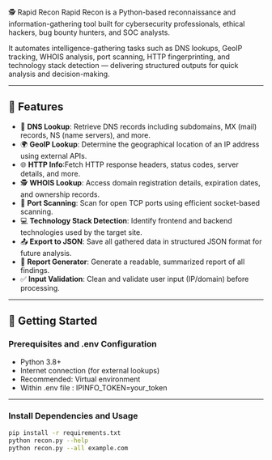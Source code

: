 🕵️ Rapid Recon
Rapid Recon is a Python-based reconnaissance and information-gathering tool built for cybersecurity professionals, ethical hackers, bug bounty hunters, and SOC analysts.

It automates intelligence-gathering tasks such as DNS lookups, GeoIP tracking, WHOIS analysis, port scanning, HTTP fingerprinting, and technology stack detection — delivering structured outputs for quick analysis and decision-making.

---

## 🔧 Features

- 🔎 **DNS Lookup**: Retrieve DNS records including subdomains, MX (mail) records, NS (name servers), and more.
- 🌍 **GeoIP Lookup**: Determine the geographical location of an IP address using external APIs.
- 🌐 **HTTP Info**:Fetch HTTP response headers, status codes, server details, and more.
- 🕵️ **WHOIS Lookup**: Access domain registration details, expiration dates, and ownership records.
- 🚪 **Port Scanning**: Scan for open TCP ports using efficient socket-based scanning.
- 💻 **Technology Stack Detection**: Identify frontend and backend technologies used by the target site.
- 📤 **Export to JSON**: Save all gathered data in structured JSON format for future analysis.
- 📝 **Report Generator**: Generate a readable, summarized report of all findings.
- ✅ **Input Validation**: Clean and validate user input (IP/domain) before processing.

---

## 🚀 Getting Started

### Prerequisites and .env Configuration

- Python 3.8+
- Internet connection (for external lookups)
- Recommended: Virtual environment
- Within .env file : IPINFO_TOKEN=your_token

---

### Install Dependencies and Usage

```bash
pip install -r requirements.txt
python recon.py --help
python recon.py --all example.com
